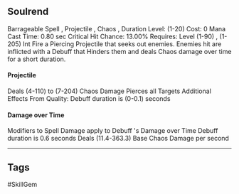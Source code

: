 ## Soulrend
Barrageable
Spell , Projectile , Chaos , Duration
Level: (1-20)
Cost: 0 Mana
Cast Time: 0.80 sec
Critical Hit Chance: 13.00%
Requires: Level (1-90) , (1-205) Int
Fire a Piercing Projectile that seeks out enemies. Enemies hit are inflicted with a Debuff that Hinders them and deals Chaos damage over time for a short duration.
#### Projectile
Deals (4-110) to (7-204) Chaos Damage
Pierces all Targets
Additional Effects From Quality:
Debuff duration is (0-0.1) seconds
#### Damage over Time
Modifiers to Spell Damage apply to Debuff 's Damage over Time
Debuff duration is 0.6 seconds
Deals (11.4-363.3) Base Chaos Damage per second

---
## Tags
#SkillGem
